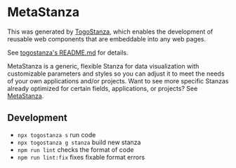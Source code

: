 # MetaStanza

This was generated by [TogoStanza](http://togostanza.org), which enables the development of reusable web components that are embeddable into any web pages.

See [togostanza's README.md](https://github.com/togostanza/togostanza#readme) for details.

MetaStanza is a generic, flexible Stanza for data visualization with customizable parameters and styles so you can adjust it to meet the needs of your own applications and/or projects.
Want to see more specific Stanzas already optimized for certain fields, applications, or projects? See [MetaStanza](https://github.com/togostanza/openstanza).

## Development

- `npx togostanza s` run code
- `npx togostanza g stanza` build new stanza
- `npm run lint` checks the format of code
- `npm run lint:fix` fixes fixable format errors
